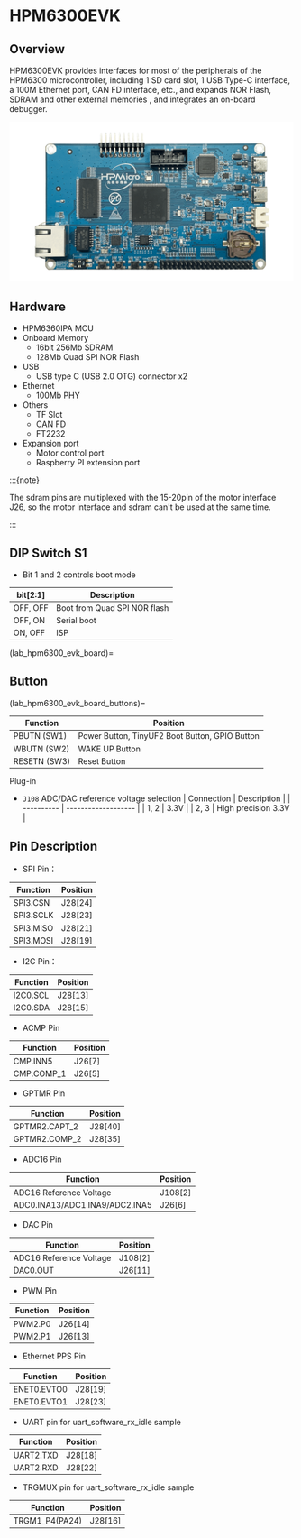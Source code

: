 # HPM6300EVK

## Overview
HPM6300EVK provides interfaces for most of the peripherals of the HPM6300 microcontroller, including 1 SD card slot, 1 USB Type-C interface, a 100M Ethernet port, CAN FD interface, etc., and expands NOR Flash, SDRAM and other external memories , and integrates an on-board debugger.

![hpm6300evk](../../../../assets/sdk/boards/hpm6300evk/hpm6300evk.png "hpm6300evk")

## Hardware

- HPM6360IPA MCU
- Onboard Memory
  - 16bit 256Mb SDRAM
  - 128Mb Quad SPI NOR Flash
- USB
  - USB type C (USB 2.0 OTG) connector x2
- Ethernet
  - 100Mb PHY
- Others
  - TF Slot
  - CAN FD
  - FT2232
- Expansion port
  - Motor control port
  - Raspberry PI extension port

:::{note}

The sdram pins are multiplexed with the 15-20pin of the motor interface J26, so the motor interface and sdram can't be used at the same time.

:::

## DIP Switch S1

- Bit 1 and 2 controls boot mode

| bit[2:1] | Description                  |
| -------- | ---------------------------- |
| OFF, OFF | Boot from Quad SPI NOR flash |
| OFF, ON  | Serial boot                  |
| ON, OFF  | ISP                          |

(lab_hpm6300_evk_board)=

## Button

(lab_hpm6300_evk_board_buttons)=

| Function     | Position                                       |
| ------------ | ---------------------------------------------- |
| PBUTN (SW1)  | Power Button, TinyUF2 Boot Button, GPIO Button |
| WBUTN (SW2)  | WAKE UP Button                                 |
| RESETN (SW3) | Reset Button                                   |

Plug-in

- `J108` ADC/DAC reference voltage selection
  | Connection | Description         |
  | ---------- | ------------------- |
  | 1, 2       | 3.3V                |
  | 2, 3       | High precision 3.3V |

## Pin Description

- SPI Pin：

| Function  | Position |
| --------- | -------- |
| SPI3.CSN  | J28[24]  |
| SPI3.SCLK | J28[23]  |
| SPI3.MISO | J28[21]  |
| SPI3.MOSI | J28[19]  |

- I2C Pin：

| Function | Position |
| -------- | -------- |
| I2C0.SCL | J28[13]  |
| I2C0.SDA | J28[15]  |

- ACMP Pin

| Function   | Position |
| ---------- | -------- |
| CMP.INN5   | J26[7]   |
| CMP.COMP_1 | J26[5]   |

- GPTMR Pin

| Function      | Position |
| ------------- | -------- |
| GPTMR2.CAPT_2 | J28[40]  |
| GPTMR2.COMP_2 | J28[35]  |

- ADC16 Pin

| Function                       | Position |
| ------------------------------ | -------- |
| ADC16 Reference Voltage        | J108[2]  |
| ADC0.INA13/ADC1.INA9/ADC2.INA5 | J26[6]   |

- DAC Pin

| Function                | Position |
| ----------------------- | -------- |
| ADC16 Reference Voltage | J108[2]  |
| DAC0.OUT                | J26[11]  |

- PWM Pin

| Function | Position |
| -------- | -------- |
| PWM2.P0  | J26[14]  |
| PWM2.P1  | J26[13]  |

- Ethernet PPS Pin

| Function    | Position |
| ----------- | -------- |
| ENET0.EVTO0 | J28[19]  |
| ENET0.EVTO1 | J28[23]  |

- UART pin for uart_software_rx_idle sample

| Function   | Position |
| ---------- | -------- |
| UART2.TXD | J28[18]   |
| UART2.RXD | J28[22]   |

- TRGMUX pin for uart_software_rx_idle sample

| Function   | Position |
| ---------- | -------- |
| TRGM1_P4(PA24)  | J28[16]   |
